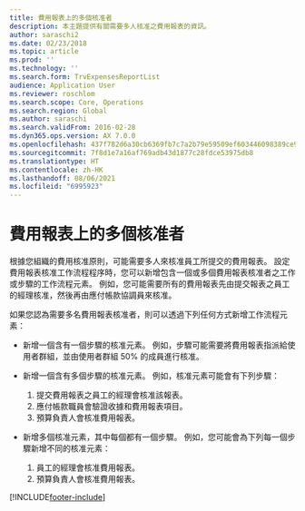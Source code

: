 ```yaml
---
title: 費用報表上的多個核准者
description: 本主題提供有關需要多人核准之費用報表的資訊。
author: saraschi2
ms.date: 02/23/2018
ms.topic: article
ms.prod: ''
ms.technology: ''
ms.search.form: TrvExpensesReportList
audience: Application User
ms.reviewer: roschlom
ms.search.scope: Core, Operations
ms.search.region: Global
ms.author: saraschi
ms.search.validFrom: 2016-02-28
ms.dyn365.ops.version: AX 7.0.0
ms.openlocfilehash: 437f782d6a30cb6369fb7c7a2b79e59509ef603446098389ce946be6427dee9d
ms.sourcegitcommit: 7f8d1e7a16af769adb43d1877c28fdce53975db8
ms.translationtype: HT
ms.contentlocale: zh-HK
ms.lasthandoff: 08/06/2021
ms.locfileid: "6995923"
---
```

# <a name="multiple-approvers-on-an-expense-report"></a>費用報表上的多個核准者

根據您組織的費用核准原則，可能需要多人來核准員工所提交的費用報表。 設定費用報表核准工作流程程序時，您可以新增包含一個或多個費用報表核准者之工作或步驟的工作流程元素。 例如，您可能需要所有的費用報表先由提交報表之員工的經理核准，然後再由應付帳款協調員來核准。

如果您認為需要多名費用報表核准者，則可以透過下列任何方式新增工作流程元素：

- 新增一個含有一個步驟的核准元素。 例如，步驟可能需要將費用報表指派給使用者群組，並由使用者群組 50% 的成員進行核准。
- 新增一個含有多個步驟的核准元素。 例如，核准元素可能會有下列步驟：

    1. 提交費用報表之員工的經理會核准該報表。
    2. 應付帳款職員會驗證收據和費用報表項目。
    3. 預算負責人會核准費用報表。

- 新增多個核准元素，其中每個都有一個步驟。 例如，您可能會為下列每一個步驟新增不同的核准元素：

    1. 員工的經理會核准費用報表。
    2. 預算負責人會核准費用報表。


[!INCLUDE[footer-include](../includes/footer-banner.md)]